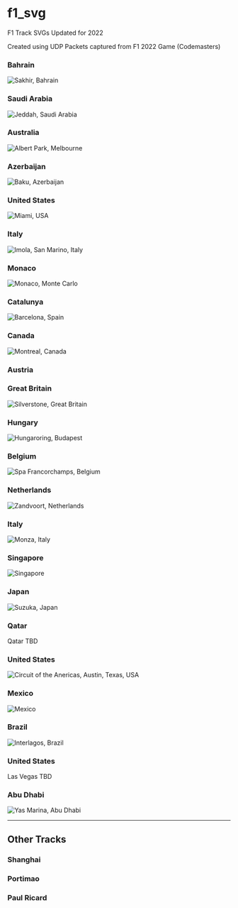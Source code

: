 # f1_svg

F1 Track SVGs
Updated for 2022


Created using UDP Packets captured from F1 2022 Game (Codemasters)

### Bahrain
![Sakhir, Bahrain](Sakhir%20(Bahrain).svg "Sakhir Bahrain SVG")

### Saudi Arabia
![Jeddah, Saudi Arabia](Jeddah.svg "Jeddah Saudi Arabia SVG")

### Australia
![Albert Park, Melbourne](Melbourne.svg "Australia Albert Park Melbourne SVG")

### Azerbaijan
![Baku, Azerbaijan](Baku%20(Azerbaijan).svg "Baku Azerbaijan SVG")

### United States
![Miami, USA](Miami.svg "Miami United States SVG")

### Italy
![Imola, San Marino, Italy](Imola.svg "San Marino Emilia-Romagna Italy SVG")

### Monaco
![Monaco, Monte Carlo](Monaco.svg "Monte Carlo SVG")

### Catalunya
![Barcelona, Spain](Catalunya.svg "Catalunya Barcelona SVG")

### Canada
![Montreal, Canada](Montreal.svg "Montreal Canada SVG")

### Austria

### Great Britain
![Silverstone, Great Britain](Silverstone.svg "Silverstone Great Britain SVG")

### Hungary
![Hungaroring, Budapest](Hungaroring.svg "Hungaroring Budapest Hungary SVG")

### Belgium
![Spa Francorchamps, Belgium](Spa.svg "Spa-Francorchanps Belgium SVG")

### Netherlands
![Zandvoort, Netherlands](Zandvoort.svg "Zandvoort Netherlands SVG")

### Italy
![Monza, Italy](Monza.svg "Monza Italy SVG")

### Singapore
![Singapore](Singapore.svg "Singapore SVG")

### Japan
![Suzuka, Japan](Suzuka.svg "Suzuka Japan SVG")

### Qatar
Qatar TBD

### United States
![Circuit of the Anericas, Austin, Texas, USA](Texas.svg "Circuit of the Americas COTA Austin Texas United States SVG") 

### Mexico
![Mexico](Mexico.svg "Mexico SVG")

### Brazil
![Interlagos, Brazil](Brazil.svg "Interlagos Brazil SVG")

### United States
Las Vegas TBD

### Abu Dhabi
![Yas Marina, Abu Dhabi](Abu%20Dhabi.svg "Yas Marina Abu Dhabi SVG")

----
## Other Tracks

### Shanghai

### Portimao

### Paul Ricard
